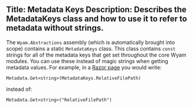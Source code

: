 Title: Metadata Keys
Description: Describes the MetadataKeys class and how to use it to refer to metadata without strings.
---
The `Wyam.Abstractions` assembly (which is automatically brought into scope) contains a static `MetadataKeys` class. This class contains `const` strings for all of the metadata keys that get set throughout the core Wyam modules. You can use these instead of magic strings when getting metadata values. For example, in a [Razor page](/modules/razor) you would write:
```
Metadata.Get<string>(MetadataKeys.RelativeFilePath)
```
instead of:
```
Metadata.Get<string>("RelativeFilePath")
``` 